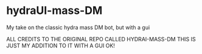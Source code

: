 # hydraUI-mass-DM
My take on the classic hydra mass DM bot, but with a gui

ALL CREDITS TO THE ORIGINAL REPO CALLED HYDRAI-MASS-DM THIS IS JUST MY ADDITION TO IT WITH A GUI OK!

